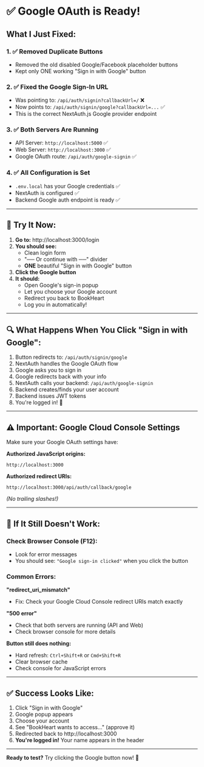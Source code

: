 # ✅ Google OAuth is Ready!

## What I Just Fixed:

### 1. ✅ **Removed Duplicate Buttons**
   - Removed the old disabled Google/Facebook placeholder buttons
   - Kept only ONE working "Sign in with Google" button

### 2. ✅ **Fixed the Google Sign-In URL**
   - Was pointing to: `/api/auth/signin?callbackUrl=/` ❌
   - Now points to: `/api/auth/signin/google?callbackUrl=...` ✅
   - This is the correct NextAuth.js Google provider endpoint

### 3. ✅ **Both Servers Are Running**
   - API Server: `http://localhost:5000` ✅
   - Web Server: `http://localhost:3000` ✅
   - Google OAuth route: `/api/auth/google-signin` ✅

### 4. ✅ **All Configuration is Set**
   - `.env.local` has your Google credentials ✅
   - NextAuth is configured ✅
   - Backend Google auth endpoint is ready ✅

---

## 🚀 Try It Now:

1. **Go to:** http://localhost:3000/login
2. **You should see:**
   - Clean login form
   - "── Or continue with ──" divider
   - **ONE** beautiful "Sign in with Google" button
3. **Click the Google button**
4. **It should:**
   - Open Google's sign-in popup
   - Let you choose your Google account
   - Redirect you back to BookHeart
   - Log you in automatically!

---

## 🔍 What Happens When You Click "Sign in with Google":

1. Button redirects to: `/api/auth/signin/google`
2. NextAuth handles the Google OAuth flow
3. Google asks you to sign in
4. Google redirects back with your info
5. NextAuth calls your backend: `/api/auth/google-signin`
6. Backend creates/finds your user account
7. Backend issues JWT tokens
8. You're logged in! 🎉

---

## ⚠️ Important: Google Cloud Console Settings

Make sure your Google OAuth settings have:

**Authorized JavaScript origins:**
```
http://localhost:3000
```

**Authorized redirect URIs:**
```
http://localhost:3000/api/auth/callback/google
```

*(No trailing slashes!)*

---

## 🐛 If It Still Doesn't Work:

### Check Browser Console (F12):
- Look for error messages
- You should see: `"Google sign-in clicked"` when you click the button

### Common Errors:

**"redirect_uri_mismatch"**
- Fix: Check your Google Cloud Console redirect URIs match exactly

**"500 error"**
- Check that both servers are running (API and Web)
- Check browser console for more details

**Button still does nothing:**
- Hard refresh: `Ctrl+Shift+R` or `Cmd+Shift+R`
- Clear browser cache
- Check console for JavaScript errors

---

## ✅ Success Looks Like:

1. Click "Sign in with Google"
2. Google popup appears
3. Choose your account
4. See "BookHeart wants to access..." (approve it)
5. Redirected back to http://localhost:3000
6. **You're logged in!** Your name appears in the header

---

**Ready to test?** Try clicking the Google button now! 🚀
